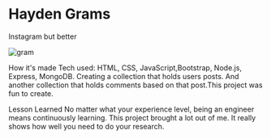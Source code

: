# Hayden Grams
Instagram but better

![gram](https://user-images.githubusercontent.com/88953222/142729353-8f532110-386f-4012-9465-c5fea673863a.png)


How it's made Tech used: HTML, CSS, JavaScript,Bootstrap, Node.js, Express, MongoDB. Creating a collection that holds users posts. And another collection that holds comments based on that post.This project was fun to create.

Lesson Learned No matter what your experience level, being an engineer means continuously learning. This project brought a lot out of me. It really shows how well you need to do your research.

